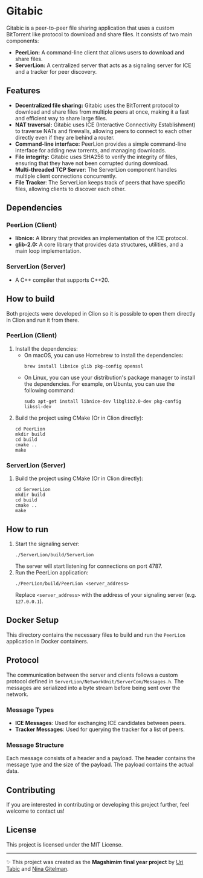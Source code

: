 # Gitabic

Gitabic is a peer-to-peer file sharing application that uses a custom BitTorrent like protocol to download and share files. It consists of two main components:

*   **PeerLion:** A command-line client that allows users to download and share files.
*   **ServerLion:** A centralized server that acts as a signaling server for ICE and a tracker for peer discovery.

## Features

*   **Decentralized file sharing:** Gitabic uses the BitTorrent protocol to download and share files from multiple peers at once, making it a fast and efficient way to share large files.
*   **NAT traversal:** Gitabic uses ICE (Interactive Connectivity Establishment) to traverse NATs and firewalls, allowing peers to connect to each other directly even if they are behind a router.
*   **Command-line interface:** PeerLion provides a simple command-line interface for adding new torrents, and managing downloads.
*   **File integrity:** Gitabic uses SHA256 to verify the integrity of files, ensuring that they have not been corrupted during download.
*   **Multi-threaded TCP Server**: The ServerLion component handles multiple client connections concurrently.
*   **File Tracker**: The ServerLion keeps track of peers that have specific files, allowing clients to discover each other.

## Dependencies

### PeerLion (Client)

*   **libnice:** A library that provides an implementation of the ICE protocol.
*   **glib-2.0:** A core library that provides data structures, utilities, and a main loop implementation.

### ServerLion (Server)

*   A C++ compiler that supports C++20.

## How to build

Both projects were developed in Clion so it is possible to open them directly in Clion and run it from there.

### PeerLion (Client)

1.  Install the dependencies:
    *   On macOS, you can use Homebrew to install the dependencies:
        ```
        brew install libnice glib pkg-config openssl
        ```
    *   On Linux, you can use your distribution's package manager to install the dependencies. For example, on Ubuntu, you can use the following command:
        ```
        sudo apt-get install libnice-dev libglib2.0-dev pkg-config libssl-dev
        ```
2.  Build the project using CMake (Or in Clion directly):
    ```
    cd PeerLion
    mkdir build
    cd build
    cmake ..
    make
    ```

### ServerLion (Server)

1.  Build the project using CMake (Or in Clion directly):
    ```
    cd ServerLion
    mkdir build
    cd build
    cmake ..
    make
    ```

## How to run

1.  Start the signaling server:
    ```
    ./ServerLion/build/ServerLion
    ```
    The server will start listening for connections on port 4787.
2.  Run the PeerLion application:
    ```
    ./PeerLion/build/PeerLion <server_address>
    ```
    Replace `<server_address>` with the address of your signaling server (e.g. `127.0.0.1`).

## Docker Setup

This directory contains the necessary files to build and run the `PeerLion` application in Docker containers.

## Protocol

The communication between the server and clients follows a custom protocol defined in `ServerLion/NetworkUnit/ServerCom/Messages.h`. The messages are serialized into a byte stream before being sent over the network.

### Message Types

*   **ICE Messages**: Used for exchanging ICE candidates between peers.
*   **Tracker Messages**: Used for querying the tracker for a list of peers.

### Message Structure

Each message consists of a header and a payload. The header contains the message type and the size of the payload. The payload contains the actual data.

## Contributing

If you are interested in contributing or developing this project further, feel welcome to contact us!

## License

This project is licensed under the MIT License.

---

✨ This project was created as the **Magshimim final year project** by [Uri Tabic](https://github.com/UriTabic) and [Nina Gitelman](https://github.com/NinaGitelman).
